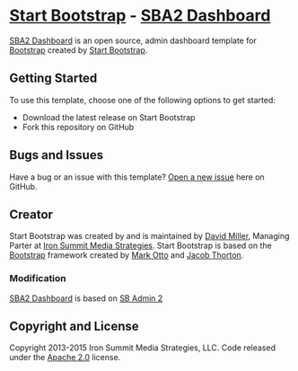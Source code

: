# [Start Bootstrap](http://startbootstrap.com/) - [SBA2 Dashboard](http://merzak7.github.io/startbootstrap-a2-Dashboard/pages/index.html)

[SBA2 Dashboard](http://merzak7.github.io/startbootstrap-a2-Dashboard/pages/index.html) is an open source, admin dashboard template for [Bootstrap](http://getbootstrap.com/) created by [Start Bootstrap](http://startbootstrap.com/).

## Getting Started

To use this template, choose one of the following options to get started:
* Download the latest release on Start Bootstrap
* Fork this repository on GitHub

## Bugs and Issues

Have a bug or an issue with this template? [Open a new issue](https://github.com/merzak7/startbootstrap-a2-Dashboard/issues) here on GitHub.

## Creator

Start Bootstrap was created by and is maintained by [David Miller](https://github.com/davidtmiller), Managing Parter at [Iron Summit Media Strategies](http://www.ironsummitmedia.com/).
Start Bootstrap is based on the [Bootstrap](http://getbootstrap.com/) framework created by [Mark Otto](https://twitter.com/mdo) and [Jacob Thorton](https://twitter.com/fat).

### Modification 
[SBA2 Dashboard](http://merzak7.github.io/startbootstrap-a2-Dashboard/pages/index.html) is based on [SB Admin 2](https://github.com/IronSummitMedia/startbootstrap-sb-admin-2) 

## Copyright and License

Copyright 2013-2015 Iron Summit Media Strategies, LLC. Code released under the [Apache 2.0](https://github.com/IronSummitMedia/startbootstrap-sb-admin-2/blob/gh-pages/LICENSE) license.
